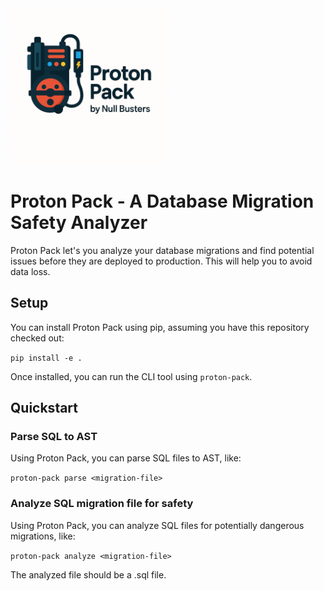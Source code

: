 <img src="assets/proton-pack.png" alt="My Screenshot" width="250"/>

# Proton Pack - A Database Migration Safety Analyzer 
Proton Pack let's you analyze your database migrations and find potential issues
before they are deployed to production. This will help you to avoid data loss.

## Setup
You can install Proton Pack using pip, assuming you have this repository checked out:

`pip install -e .`

Once installed, you can run the CLI tool using `proton-pack`.

## Quickstart

### Parse SQL to AST
Using Proton Pack, you can parse SQL files to AST, like:

`proton-pack parse <migration-file>`

### Analyze SQL migration file for safety
Using Proton Pack, you can analyze SQL files for potentially dangerous migrations, like:

`proton-pack analyze <migration-file>`

The analyzed file should be a .sql file.